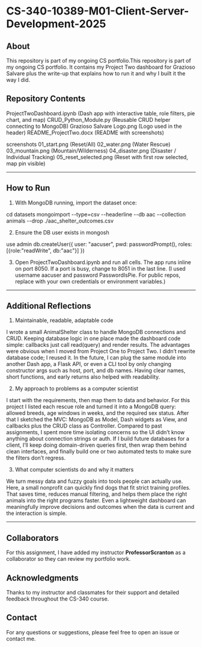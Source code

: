 # CS-340-10389-M01-Client-Server-Development-2025

## About

This repository is part of my ongoing CS portfolio.This repository is part of my ongoing CS portfolio. It contains my Project Two dashboard for Grazioso Salvare plus the write-up that explains how to run it and why I built it the way I did.

## Repository Contents

ProjectTwoDashboard.ipynb (Dash app with interactive table, role filters, pie chart, and map)
CRUD_Python_Module.py (Reusable CRUD helper connecting to MongoDB)
Grazioso Salvare Logo.png (Logo used in the header)
README_ProjectTwo.docx (README with screenshots)

screenshots 
01_start.png (Reset/All)
02_water.png (Water Rescue)
03_mountain.png (Mountain/Wilderness)
04_disaster.png (Disaster / Individual Tracking)
05_reset_selected.png (Reset with first row selected, map pin visible)

---
## How to Run
1. With MongoDB running, import the dataset once:

cd datasets
mongoimport --type=csv --headerline --db aac --collection animals --drop ./aac_shelter_outcomes.csv

2. Ensure the DB user exists in mongosh

use admin
db.createUser({ user: "aacuser", pwd: passwordPrompt(), roles:[{role:"readWrite", db:"aac"}] })

3. Open ProjectTwoDashboard.ipynb and run all cells. The app runs inline on port 8050. If a port is busy, change to 8051 in the last line.
   (I used username aacuser and password PasswordIsPie. For public repos, replace with your own credentials or environment variables.)

---

## Additional Reflections

1) Maintainable, readable, adaptable code

I wrote a small AnimalShelter class to handle MongoDB connections and CRUD. Keeping database logic in one place made the dashboard code simple: callbacks just call read(query) and render results. The advantages were obvious when I moved from Project One to Project Two. I didn’t rewrite database code; I reused it. In the future, I can plug the same module into another Dash app, a Flask API, or even a CLI tool by only changing constructor args such as host, port, and db names. Having clear names, short functions, and early returns also helped with readability.

2) My approach to problems as a computer scientist

I start with the requirements, then map them to data and behavior. For this project I listed each rescue role and turned it into a MongoDB query: allowed breeds, age windows in weeks, and the required sex status. After that I sketched the MVC: MongoDB as Model, Dash widgets as View, and callbacks plus the CRUD class as Controller. Compared to past assignments, I spent more time isolating concerns so the UI didn’t know anything about connection strings or auth. If I build future databases for a client, I’ll keep doing domain-driven queries first, then wrap them behind clean interfaces, and finally build one or two automated tests to make sure the filters don’t regress.

3) What computer scientists do and why it matters

We turn messy data and fuzzy goals into tools people can actually use. Here, a small nonprofit can quickly find dogs that fit strict training profiles. That saves time, reduces manual filtering, and helps them place the right animals into the right programs faster. Even a lightweight dashboard can meaningfully improve decisions and outcomes when the data is current and the interaction is simple.

---

## Collaborators
For this assignment, I have added my instructor **ProfessorScranton** as a collaborator so they can review my portfolio work.

## Acknowledgments
Thanks to my instructor and classmates for their support and detailed feedback throughout the CS-340 course.

## Contact
For any questions or suggestions, please feel free to open an issue or contact me.
